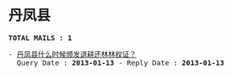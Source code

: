 # 丹凤县
<pre><b>TOTAL MAILS : 1</b></pre>
<pre>
- <a href="../../categories/mails/1560.md">丹凤县什么时候颁发退耕还林林权证？</a><br/>  Query Date : <b>2013-01-13</b> - Reply Date : <b>2013-01-13</b>
</pre>